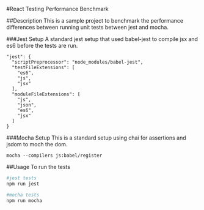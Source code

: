 #React Testing Performance Benchmark

##Description
This is a sample project to benchmark the performance differences between running
unit tests between jest and mocha.

###Jest Setup
 A standard jest setup that used babel-jest to compile jsx and es6 before the tests are run.

 ```
 "jest": {
   "scriptPreprocessor": "node_modules/babel-jest",
   "testFileExtensions": [
     "es6",
     "js",
     "jsx"
   ],
   "moduleFileExtensions": [
     "js",
     "json",
     "es6",
     "jsx"
   ]
 }
 ```

###Mocha Setup
 This is a standard setup using chai for assertions and jsdom to moch the dom.

 ```
 mocha --compilers js:babel/register
 ```

##Usage
 To run the tests
 ```bash
 #jest tests
 npm run jest

 #mocha tests
 npm run mocha 
 ```
